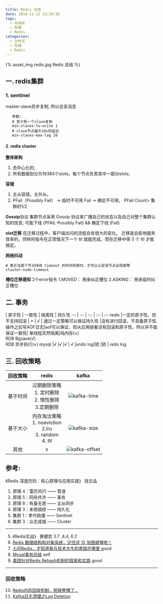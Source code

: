 ```yaml
---
title: Redis 总结
date: 2016-11-12 23:29:16
tags:
  - 中间件
  - 存储
  - Redis
categories: 
  - 分布式
  - 存储
  - Redis    
---
```


<p></p>
<!-- more -->

[kafka-size]:https://user-images.githubusercontent.com/5608425/66014512-ca1ae900-e501-11e9-93d7-840409a862c5.png
[kafka-time]:https://user-images.githubusercontent.com/5608425/66014513-cab37f80-e501-11e9-9b2c-917838d91a4d.png
[kafka-offset]:https://user-images.githubusercontent.com/5608425/66014514-cab37f80-e501-11e9-9be8-a247690b5f9f.png

{% asset_img redis.jpg Redis 总结 %}


## 一. redis集群
### 1. sentinel
   master-slave异步复制, 所以会丢消息

```   
   参数: 
   # 至少有一个slave复制
   min-slaves-to-write 1   
   # slave节点最大10s的延迟
   min-slaves-max-lag 10   
```

#### 2. redis cluster
**整体架构**
1. 去中心化的;
2. 所有数据划分为16384个slots，每个节点负责其中一部分slots;

**容错**
1. 主从容错，主升从。
2. PFail（Possibly Fail） -> 临时不可用
   Fail -> 确定不可用， PFail Count> 集群的1/2

**Gossip**协议
集群节点采用 Gossip 协议来广播自己的状态以及自己对整个集群认知的改变;
可能下线 (PFAIL-Possibly Fail) && 确定下线 (Fail)

**slot迁移**
在迁移过程中，客户端访问的流程会有很大的变化。
迁移是会影响服务效率的，同样的指令在正常情况下一个 ttl 就能完成，而在迁移中得 3 个 ttl 才能搞定。

**网络抖动**
```
# 表示当某个节点持续 timeout 的时间失联时，才可以认定该节点出现故障
cluster-node-timeout 
```

**槽位迁移感知**
2个error指令
1.MOVED：  用来纠正槽位
2.ASKING： 用来临时纠正槽位

## 二. 事务
 | 原子性  |    一致性 | 隔离性  | 持久性
 :-: | :-:     | :-:      | :-:     | :-: 
redis |一定的原子性，但不支持回滚   | × | √  | 通过一定策略可以保证持久性
       |没有进行回滚，不具备原子性.<br>操作之后写AOF日志|aof可以保证，但从应用层看没有回滚和原子性，所以并不能保证一致性| 单线程天然隔离|纯内存(×)<br>RDB Bgsave(√) <br> RDB 异步执行(×)
mysql  |√       |√    |√    | √
       |undo log|锁   |锁    | redo log


## 三. 回收策略
 回收策略       | redis   | kafka    
 :-:     | :-:     | :-:       
 基于时间 | 过期删除策略 <br>1. 定时删除 <br>2. 惰性删除 <br>3.定期删除  | ![kafka-time]  
 基于大小 | 内存淘汰策略 <br>1. noeviction <br>2.lru <br>3. random <br>4. ttl  | ![kafka-size]
 其他 | x  | ![kafka-offset]  



## 参考:
《Redis 深度历险：核心原理与应用实践》 钱文品
1. 原理 4：雷厉风行 —— 管道
2. 原理 5：同舟共济 —— 事务
3. 原理 8：有备无患 —— 主从同步
4. 原理 3：未雨绸缪 —— 持久化
5. 集群 1：李代桃僵 —— Sentinel
6. 集群 3：众志成城 —— Cluster

---
5. 《Redis实战》 黄健宏 3.7 ,4.4, 6.2
6. [Redis 数据结构和对象系统，记住这 12 张图就够啦！](https://mp.weixin.qq.com/s/fO0yoHGqtFH5lpu6688h2w)
7. [七问Redis，才知道我与技术大牛的差距在哪里 ](https://mp.weixin.qq.com/s?__biz=MzI4NTA1MDEwNg==&mid=2650780240&idx=1&sn=49fb636a97a3c21fec7d2e2b59bea09f&chksm=f3f907c5c48e8ed3aec22d5c9b227e08916da9c4318524b435335340dc9852b314dd8f3abf8b&scene=0&xtrack=1#rd) good
8. [Mysql事务总结](../../../../2015/02/21/transaction/) self
9. [美团针对Redis Rehash机制的探索和实践](https://www.cnblogs.com/meituantech/p/9376472.html) good

---

### 回收策略

10. [Redis内存回收机制，把我整懵了...](http://mp.weixin.qq.com/s?__biz=MjM5ODI5Njc2MA==&mid=2655826994&idx=2&sn=c7efe2b7cdd350f1b3c6fb72cc8c1cd7&chksm=bd74f9e58a0370f3fdbe7c81365b73eafcfc77c4856ce865d43ab8502e677a6100ef7a24d193&scene=0&xtrack=1#rd)
11. [Kafka日志清理之Log Deletion](https://blog.csdn.net/u013256816/article/details/80418297)


